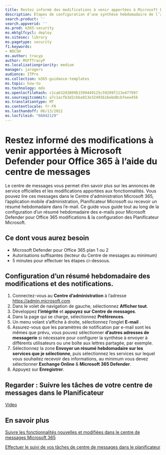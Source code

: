 ```yaml
---
title: Restez informé des modifications à venir apportées à Microsoft Defender pour Office 365 à l’aide du centre de messages
description: Étapes de configuration d’une synthèse hebdomadaire de l’activité du centre de messages pour rester informé des modifications apportées à Microsoft Defender pour Office 365.
search.product: ''
search.appverid: ''
ms.prod: m365-security
ms.mktglfcycl: deploy
ms.sitesec: library
ms.pagetype: security
f1.keywords:
- NOCSH
ms.author: tracyp
author: MSFTTracyP
ms.localizationpriority: medium
manager: jarogers
audience: ITPro
ms.collection: m365-guidance-templates
ms.topic: how-to
ms.technology: mdo
ms.openlocfilehash: c1ca632d3809b1599449125c59289f113e477997
ms.sourcegitcommit: a7c1acfb3d2cbba913e32493b16ebd8cbfeee456
ms.translationtype: MT
ms.contentlocale: fr-FR
ms.lasthandoff: 06/13/2022
ms.locfileid: "66042129"
---
```

# <a name="stay-informed-of-upcoming-changes-to-microsoft-defender-for-office-365-using-the-message-center"></a>Restez informé des modifications à venir apportées à Microsoft Defender pour Office 365 à l’aide du centre de messages

Le centre de messages vous permet d’en savoir plus sur les annonces de service officielles et les modifications apportées aux fonctionnalités. Vous pouvez lire ces messages dans le Centre d'administration Microsoft 365, l’application mobile d’administration, Planificateur Microsoft ou recevoir un résumé hebdomadaire dans l’e-mail. Ce guide vous guide tout au long de la configuration d’un résumé hebdomadaire des e-mails pour Microsoft Defender pour Office 365 modifications & la configuration des Planificateur Microsoft.

## <a name="what-youll-need"></a>Ce dont vous aurez besoin

- Microsoft Defender pour Office 365 plan 1 ou 2
- Autorisations suffisantes (lecteur du Centre de messages au minimum)
- 5 minutes pour effectuer les étapes ci-dessous.

## <a name="setting-up-a-weekly-digest-of-changes-and-notifications"></a>Configuration d’un résumé hebdomadaire des modifications et des notifications.
1.  Connectez-vous au **Centre d’administration** à l’adresse https://admin.microsoft.com
1.  Dans le volet de navigation de gauche, sélectionnez **Afficher tout**.
1.  Développez **l’intégrité** et **appuyez sur Centre de messages**.
1.  Dans la page qui se charge, sélectionnez **Préférences**.
1.  Un menu volant s’affiche à droite, sélectionnez l’onglet **E-mail** .
1.  Assurez-vous que les paramètres de notification par e-mail sont les mêmes que prévu, vous pouvez sélectionner **d’autres adresses de messagerie** si nécessaire pour configurer la synthèse à envoyer à différents utilisateurs ou une boîte aux lettres partagée, par exemple.
1.  Sélectionnez la zone **Envoyer un résumé hebdomadaire sur les services que je sélectionne**, puis sélectionnez les services sur lequel vous souhaitez recevoir des informations, au minimum vous devez sélectionner **Exchange Online** &  **Microsoft 365 Defender**.
1.  Appuyez sur **Enregistrer**.

## <a name="watch-track-your-message-center-tasks-in-planner"></a>Regarder : Suivre les tâches de votre centre de messages dans le Planificateur
[Video](https://www.microsoft.com/en-us/videoplayer/embed/RE4C7Ne)

## <a name="learn-more"></a>En savoir plus
[Suivre les fonctionnalités nouvelles et modifiées dans le centre de messages Microsoft 365](../../../admin/manage/message-center.md)

[Effectuer le suivi de vos tâches de centre de messages dans le planificateur](/office365/planner/track-message-center-tasks-planner)
